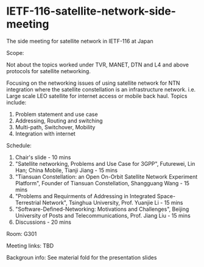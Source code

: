 # IETF-116-satellite-network-side-meeting
The side meeting for satellite network in IETF-116 at Japan

Scope:

Not about the topics worked under TVR, MANET, DTN and L4 and above protocols for satellite networking.

Focusing on the networking issues of using satellite network for NTN integration where the satellite constellation is an infrastructure network. 
i.e. Large scale LEO satellite for internet access or mobile back haul. Topics include:

1.  Problem statement and use case
2.  Addressing, Routing and switching
3.  Multi-path, Switchover, Mobility
4.  Integration with internet

Schedule:
1. Chair's slide - 10 mins
2. "Satellite networking, Problems and Use Case for 3GPP", Futurewei, Lin Han; China Mobile, Tianji Jiang - 15 mins
3. "Tiansuan Constellation: an Open On-Orbit Satellite Network Experiment Platform", Founder of Tiansuan Constellation, Shangguang Wang - 15 mins
4. "Problems and Requirments of Addressing in Integrated Space-Terrestrial Network", Tsinghua University, Prof. Yuanjie Li - 15 mins
5. "Software-Defined-Networking: Motivations and Challenges", Beijing University of Posts and Telecommunications, Prof. Jiang Liu - 15 mins
6. Discussions - 20 mins


Room:
G301

Meeting links:
TBD

Backgroun info:
See material fold for the presentation slides

